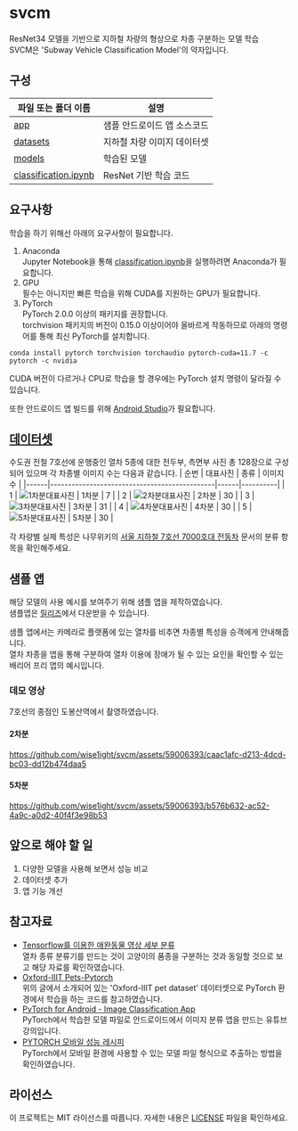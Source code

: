 # svcm
ResNet34 모델을 기반으로 지하철 차량의 형상으로 차종 구분하는 모델 학습  
SVCM은 'Subway Vehicle Classification Model'의 약자입니다.

## 구성
| 파일 또는 폴더 이름                             | 설명                       |
|------------------------------------------------|---------------------------|
| [app](./app)                                   | 샘플 안드로이드 앱 소스코드 |
| [datasets](./datasets)                         | 지하철 차량 이미지 데이터셋 |
| [models](./models)                             | 학습된 모델                |
| [classification.ipynb](./classification.ipynb) | ResNet 기반 학습 코드      |

## 요구사항
학습을 하기 위해선 아래의 요구사항이 필요합니다.
1. Anaconda  
Jupyter Notebook을 통해 [classification.ipynb](./classification.ipynb)을 실행하려면 Anaconda가 필요합니다.
2. GPU  
필수는 아니지만 빠른 학습을 위해 CUDA를 지원하는 GPU가 필요합니다.
3. PyTorch  
PyTorch 2.0.0 이상의 패키지를 권장합니다.  
torchvision 패키지의 버전이 0.15.0 이상이어야 올바르게 작동하므로 아래의 명령어를 통해 최신 PyTorch를 설치합니다.
```console
conda install pytorch torchvision torchaudio pytorch-cuda=11.7 -c pytorch -c nvidia
```
CUDA 버전이 다르거나 CPU로 학습을 할 경우에는 PyTorch 설치 명령이 달라질 수 있습니다.

또한 안드로이드 앱 빌드를 위해 [Android Studio](https://developer.android.com/studio)가 필요합니다.

## [데이터셋](./datasets)
수도권 전철 7호선에 운행중인 열차 5종에 대한 전두부, 측면부 사진 총 128장으로 구성되어 있으며 각 차종별 이미지 수는 다음과 같습니다.
| 순번 | 대표사진                                      | 종류 | 이미지 수 |
|------|----------------------------------------------|------|----------|
| 1    | ![1차분대표사진](./datasets/7000First_1.jpg)  | 1차분 | 7       |
| 2    | ![2차분대표사진](./datasets/7000Second_1.jpg) | 2차분 | 30      |
| 3    | ![3차분대표사진](./datasets/7000Third_1.jpg)  | 3차분 | 31      |
| 4    | ![4차분대표사진](./datasets/7000Fourth_1.jpg) | 4차분 | 30      |
| 5    | ![5차분대표사진](./datasets/7000Fifth_1.jpg)  | 5차분 | 30      |

각 차량별 실제 특성은 나무위키의 [서울 지하철 7호선 7000호대 전동차](https://namu.wiki/w/%EC%84%9C%EC%9A%B8%20%EC%A7%80%ED%95%98%EC%B2%A0%207%ED%98%B8%EC%84%A0%207000%ED%98%B8%EB%8C%80%20%EC%A0%84%EB%8F%99%EC%B0%A8#s-4) 문서의 분류 항목을 확인해주세요.

## 샘플 앱
해당 모델의 사용 예시를 보여주기 위해 샘플 앱을 제작하였습니다.  
샘플앱은 [릴리즈](https://github.com/wise1ight/svcm/releases/tag/v1.0)에서 다운받을 수 있습니다.

샘플 앱에서는 카메라로 플랫폼에 있는 열차를 비추면 차종별 특성을 승객에게 안내해줍니다.  
열차 차종을 앱을 통해 구분하여 열차 이용에 장애가 될 수 있는 요인을 확인할 수 있는 배리어 프리 앱의 예시입니다.

### 데모 영상
7호선의 종점인 도봉산역에서 촬영하였습니다.
#### 2차분
https://github.com/wise1ight/svcm/assets/59006393/caac1afc-d213-4dcd-bc03-dd12b474daa5
#### 5차분
https://github.com/wise1ight/svcm/assets/59006393/b576b632-ac52-4a9c-a0d2-40f4f3e98b53

## 앞으로 해야 할 일
1. 다양한 모델을 사용해 보면서 성능 비교
2. 데이터셋 추가
3. 앱 기능 개선

## 참고자료
* [Tensorflow를 이용한 애완동물 영상 세부 분류](https://koreascience.kr/article/CFKO202023758834506.pdf)  
열차 종류 분류기를 만드는 것이 고양이의 품종을 구분하는 것과 동일할 것으로 보고 해당 자료를 확인하였습니다.
* [Oxford-IIIT Pets-Pytorch](https://github.com/Skuldur/Oxford-IIIT-Pets-Pytorch)  
위의 글에서 소개되어 있는 'Oxford-IIIT pet dataset' 데이터셋으로 PyTorch 환경에서 학습을 하는 코드를 참고하였습니다.
* [PyTorch for Android - Image Classification App](https://www.youtube.com/watch?v=ghxLlsT7ebo)  
PyTorch에서 학습한 모델 파일로 안드로이드에서 이미지 분류 앱을 만드는 유튜브 강의입니다.
* [PYTORCH 모바일 성능 레시피](https://tutorials.pytorch.kr/recipes/mobile_perf.html)  
PyTorch에서 모바일 환경에 사용할 수 있는 모델 파일 형식으로 추출하는 방법을 확인하였습니다.

## 라이선스
이 프로젝트는 MIT 라이선스를 따릅니다. 자세한 내용은 [LICENSE](./LICENSE) 파일을 확인하세요.
